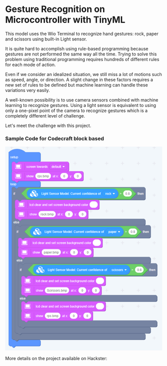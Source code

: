 # Gesture Recognition on Microcontroller with TinyML

This model uses the Wio Terminal to recognize hand gestures: rock, paper and scissors using built-in Light sensor. 

It is quite hard to accomplish using rule-based programming because gestures are not performed the same way all the time. Trying to solve this problem using traditional programming requires hundreds of different rules for each mode of action. 

Even if we consider an idealized situation, we still miss a lot of motions such as speed, angle, or direction. A slight change in these factors requires a new set of rules to be defined but machine learning can handle these variations very easily. 

A well-known possibility is to use camera sensors combined with machine learning to recognize gestures. Using a light sensor is equivalent to using only a one-pixel point of the camera to recognize gestures which is a completely different level of challenge. 

Let's meet the challenge with this project.

### Sample Code for Codecraft block based
![samplecode](/image.png)

More details on the project available on Hackster: 
